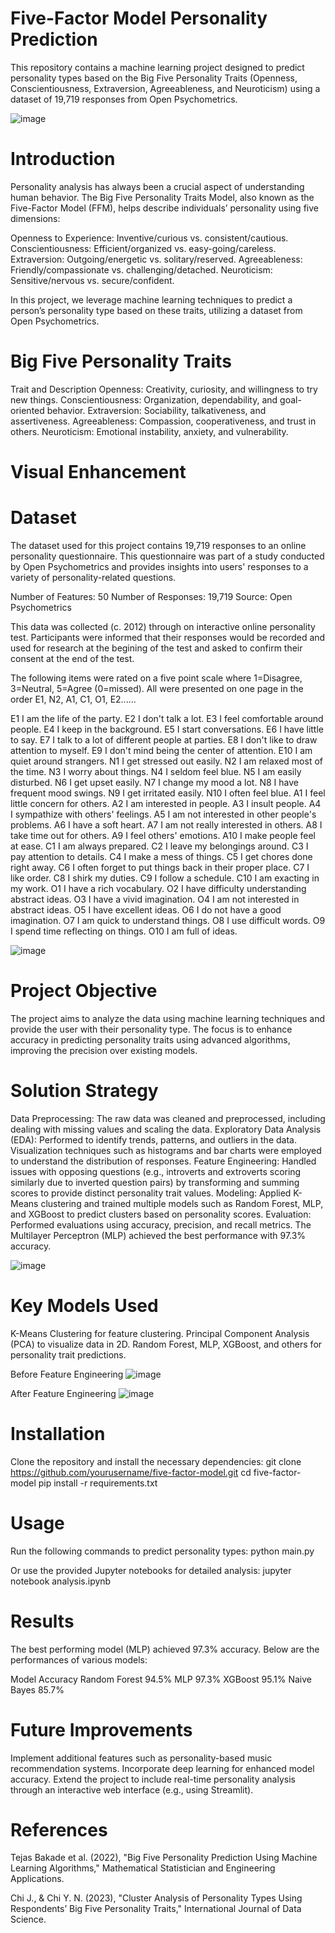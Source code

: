 # Five-Factor Model Personality Prediction
This repository contains a machine learning project designed to predict personality types based on the Big Five Personality Traits (Openness, Conscientiousness, Extraversion, Agreeableness, and Neuroticism) using a dataset of 19,719 responses from Open Psychometrics.

![image](https://github.com/user-attachments/assets/f2d36117-0f26-482d-b90a-091e07deffea)



# Introduction
Personality analysis has always been a crucial aspect of understanding human behavior. The Big Five Personality Traits Model, also known as the Five-Factor Model (FFM), helps describe individuals’ personality using five dimensions:

Openness to Experience: Inventive/curious vs. consistent/cautious.
Conscientiousness: Efficient/organized vs. easy-going/careless.
Extraversion: Outgoing/energetic vs. solitary/reserved.
Agreeableness: Friendly/compassionate vs. challenging/detached.
Neuroticism: Sensitive/nervous vs. secure/confident.

In this project, we leverage machine learning techniques to predict a person’s personality type based on these traits, utilizing a dataset from Open Psychometrics.

# Big Five Personality Traits
Trait and	Description
Openness:	Creativity, curiosity, and willingness to try new things.
Conscientiousness:	Organization, dependability, and goal-oriented behavior.
Extraversion:	Sociability, talkativeness, and assertiveness.
Agreeableness:	Compassion, cooperativeness, and trust in others.
Neuroticism:	Emotional instability, anxiety, and vulnerability.

# Visual Enhancement


# Dataset
The dataset used for this project contains 19,719 responses to an online personality questionnaire. This questionnaire was part of a study conducted by Open Psychometrics and provides insights into users' responses to a variety of personality-related questions.

Number of Features: 50
Number of Responses: 19,719
Source: Open Psychometrics

This data was collected (c. 2012) through on interactive online personality test. Participants were informed that their responses would be recorded and used for research at the begining of the test and asked to confirm their consent at the end of the test.

The following items were rated on a five point scale where 1=Disagree, 3=Neutral, 5=Agree (0=missed). All were presented on one page in the order E1, N2, A1, C1, O1, E2...... 

E1	I am the life of the party.
E2	I don't talk a lot.
E3	I feel comfortable around people.
E4	I keep in the background.
E5	I start conversations.
E6	I have little to say.
E7	I talk to a lot of different people at parties.
E8	I don't like to draw attention to myself.
E9	I don't mind being the center of attention.
E10	I am quiet around strangers.
N1	I get stressed out easily.
N2	I am relaxed most of the time.
N3	I worry about things.
N4	I seldom feel blue.
N5	I am easily disturbed.
N6	I get upset easily.
N7	I change my mood a lot.
N8	I have frequent mood swings.
N9	I get irritated easily.
N10	I often feel blue.
A1	I feel little concern for others.
A2	I am interested in people.
A3	I insult people.
A4	I sympathize with others' feelings.
A5	I am not interested in other people's problems.
A6	I have a soft heart.
A7	I am not really interested in others.
A8	I take time out for others.
A9	I feel others' emotions.
A10	I make people feel at ease.
C1	I am always prepared.
C2	I leave my belongings around.
C3	I pay attention to details.
C4	I make a mess of things.
C5	I get chores done right away.
C6	I often forget to put things back in their proper place.
C7	I like order.
C8	I shirk my duties.
C9	I follow a schedule.
C10	I am exacting in my work.
O1	I have a rich vocabulary.
O2	I have difficulty understanding abstract ideas.
O3	I have a vivid imagination.
O4	I am not interested in abstract ideas.
O5	I have excellent ideas.
O6	I do not have a good imagination.
O7	I am quick to understand things.
O8	I use difficult words.
O9	I spend time reflecting on things.
O10	I am full of ideas.

![image](https://github.com/user-attachments/assets/fd61f6b8-670b-49c8-a742-bb3744e1a47e)


# Project Objective
The project aims to analyze the data using machine learning techniques and provide the user with their personality type. The focus is to enhance accuracy in predicting personality traits using advanced algorithms, improving the precision over existing models.

# Solution Strategy
Data Preprocessing: The raw data was cleaned and preprocessed, including dealing with missing values and scaling the data.
Exploratory Data Analysis (EDA): Performed to identify trends, patterns, and outliers in the data. Visualization techniques such as histograms and bar charts were employed to understand the distribution of responses.
Feature Engineering: Handled issues with opposing questions (e.g., introverts and extroverts scoring similarly due to inverted question pairs) by transforming and summing scores to provide distinct personality trait values.
Modeling: Applied K-Means clustering and trained multiple models such as Random Forest, MLP, and XGBoost to predict clusters based on personality scores.
Evaluation: Performed evaluations using accuracy, precision, and recall metrics. The Multilayer Perceptron (MLP) achieved the best performance with 97.3% accuracy.

![image](https://github.com/user-attachments/assets/2f8e2e75-0fd2-4a0f-a973-81975beead09)


# Key Models Used
K-Means Clustering for feature clustering.
Principal Component Analysis (PCA) to visualize data in 2D.
Random Forest, MLP, XGBoost, and others for personality trait predictions.

Before Feature Engineering
![image](https://github.com/user-attachments/assets/7ed34fdd-fb6a-4fef-bad5-16cc47f75004)

After Feature Engineering
![image](https://github.com/user-attachments/assets/c3ad148f-5719-4e0f-bab3-dfe00df321ed)

# Installation
Clone the repository and install the necessary dependencies:
git clone https://github.com/yourusername/five-factor-model.git
cd five-factor-model
pip install -r requirements.txt

# Usage
Run the following commands to predict personality types:
python main.py

Or use the provided Jupyter notebooks for detailed analysis:
jupyter notebook analysis.ipynb

# Results
The best performing model (MLP) achieved 97.3% accuracy. Below are the performances of various models:

Model	Accuracy
Random Forest	94.5%
MLP	97.3%
XGBoost	95.1%
Naive Bayes	85.7%

# Future Improvements
Implement additional features such as personality-based music recommendation systems.
Incorporate deep learning for enhanced model accuracy.
Extend the project to include real-time personality analysis through an interactive web interface (e.g., using Streamlit).

# References
Tejas Bakade et al. (2022), "Big Five Personality Prediction Using Machine Learning Algorithms," Mathematical Statistician and Engineering Applications.

Chi J., & Chi Y. N. (2023), "Cluster Analysis of Personality Types Using Respondents’ Big Five Personality Traits," International Journal of Data Science.

